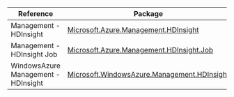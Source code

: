 | Reference | Package | Source |
|---|---|---|
|Management - HDInsight|[Microsoft.Azure.Management.HDInsight](https://www.nuget.org/packages/Microsoft.Azure.Management.HDInsight)|[GitHub](https://github.com/Azure/azure-sdk-for-net)|
|Management - HDInsight Job|[Microsoft.Azure.Management.HDInsight.Job](https://www.nuget.org/packages/Microsoft.Azure.Management.HDInsight.Job)|[GitHub](https://github.com/Azure/azure-sdk-for-net)|
|WindowsAzure Management - HDInsight|[Microsoft.WindowsAzure.Management.HDInsight](https://www.nuget.org/packages/Microsoft.WindowsAzure.Management.HDInsight)|[GitHub](https://github.com/Azure/azure-sdk-for-net)|
